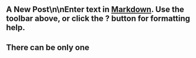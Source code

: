 ## A New Post\n\nEnter text in [Markdown](http://daringfireball.net/projects/markdown/). Use the toolbar above, or click the **?** button for formatting help.

## There can be only one


